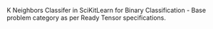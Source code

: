 K Neighbors Classifer in SciKitLearn for Binary Classification - Base problem category as per Ready Tensor specifications.
